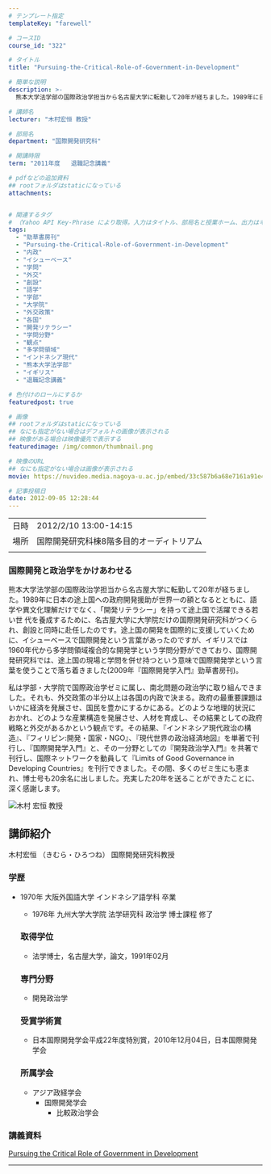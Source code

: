 ```yaml
---
# テンプレート指定
templateKey: "farewell"

# コースID
course_id: "322"

# タイトル
title: "Pursuing-the-Critical-Role-of-Government-in-Development"

# 簡単な説明
description: >-
  熊本大学法学部の国際政治学担当から名古屋大学に転勤して20年が経ちました。1989年に日本の途上国への政府開発援助が世界一の額となるとともに、語学や異文化理解だけでなく、「開発リテラシー」を持って途上国で活躍できる若い世 代を養成するために、名古屋大学に大学院だけの国際開発研究科がつくられ、創設と同時に赴任したのです。途上国の開発を国際的に支援していくために、イシューベースで国際開発という言葉 ....

# 講師名
lecturer: "木村宏恒 教授"

# 部局名
department: "国際開発研究科"

# 開講時限
term: "2011年度	退職記念講義"

# pdfなどの追加資料
## rootフォルダはstaticになっている
attachments:


# 関連するタグ
# （Yahoo API Key-Phrase により取得。入力はタイトル、部局名と授業ホーム、出力はキーフレーズ（tags））
tags:
  - "勁草書房刊"
  - "Pursuing-the-Critical-Role-of-Government-in-Development"
  - "内政"
  - "イシューベース"
  - "学問"
  - "外交"
  - "創設"
  - "語学"
  - "学部"
  - "大学院"
  - "外交政策"
  - "各国"
  - "開発リテラシー"
  - "学問分野"
  - "観点"
  - "多学問領域"
  - "インドネシア現代"
  - "熊本大学法学部"
  - "イギリス"
  - "退職記念講義"

# 色付けのロールにするか
featuredpost: true

# 画像
## rootフォルダはstaticになっている
## なにも指定がない場合はデフォルトの画像が表示される
## 映像がある場合は映像優先で表示する
featuredimage: /img/common/thumbnail.png

# 映像のURL
## なにも指定がない場合は画像が表示される
movie: https://nuvideo.media.nagoya-u.ac.jp/embed/33c587b6a68e7161a91e4d65faaa0246cd962d10

# 記事投稿日
date: 2012-09-05 12:28:44
---
```


|   |   |
|---|---|
| 日時 | 2012/2/10  13:00-14:15 |
| 場所 | 国際開発研究科棟8階多目的オーディトリアム |
|   |   |


### 国際開発と政治学をかけあわせる 

熊本大学法学部の国際政治学担当から名古屋大学に転勤して20年が経ちました。1989年に日本の途上国への政府開発援助が世界一の額となるとともに、語学や異文化理解だけでなく、「開発リテラシー」を持って途上国で活躍できる若い世 代を養成するために、名古屋大学に大学院だけの国際開発研究科がつくられ、創設と同時に赴任したのです。途上国の開発を国際的に支援していくために、イシューベースで国際開発という言葉があったのですが、イギリスでは1960年代から多学問領域複合的な開発学という学問分野ができており、国際開発研究科では、途上国の現場と学問を併せ持つという意味で国際開発学という言葉を使うことで落ち着きました(2009年『国際開発学入門』勁草書房刊)。

私は学部・大学院で国際政治学ゼミに属し、南北問題の政治学に取り組んできました。それも、外交政策の半分以上は各国の内政で決まる。政府の最重要課題はいかに経済を発展させ、国民を豊かにするかにある。どのような地理的状況におかれ、どのような産業構造を発展させ、人材を育成し、その結果としての政府戦略と外交があるかという観点です。その結果、『インドネシア現代政治の構造』、『フィリピン:開発・国家・NGO』、『現代世界の政治経済地図』を単著で刊行し、『国際開発学入門』と、その一分野としての『開発政治学入門』を共著で刊行し、国際ネットワークを動員して『Limits of Good Governance in Developing Countries』を刊行できました。その間、多くのゼミ生にも恵まれ、博士号も20余名に出しました。充実した20年を送ることができたことに、 深く感謝します。


![木村 宏恒 教授](https://ocw.nagoya-u.jp/files/322/s_shkimura.jpg)  

## 講師紹介

木村宏恒 （きむら・ひろつね） 国際開発研究科教授 

### 学歴

  * 1970年 大阪外国語大学 インドネシア語学科 卒業 
      * 1976年 九州大学大学院 法学研究科 政治学 博士課程 修了 </ul> 
        ### 取得学位
        
          * 法学博士，名古屋大学，論文，1991年02月 </ul> 
            ### 専門分野
            
              * 開発政治学 </ul> 
                ### 受賞学術賞
                
                  * 日本国際開発学会平成22年度特別賞，2010年12月04日，日本国際開発学会 </ul> 
                    ### 所属学会
                    
                      * アジア政経学会 
                          * 国際開発学会 
                              * 比較政治学会 </ul>


### 講義資料

[Pursuing the Critical Role of Government in Development](https://ocw.nagoya-u.jp/files/322/lkimura.pdf) 


-----